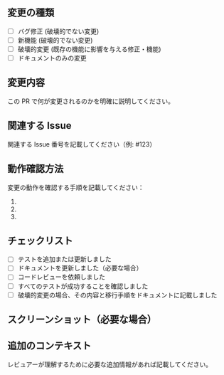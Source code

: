 ## 変更の種類

- [ ] バグ修正 (破壊的でない変更)
- [ ] 新機能 (破壊的でない変更)
- [ ] 破壊的変更 (既存の機能に影響を与える修正・機能)
- [ ] ドキュメントのみの変更

## 変更内容

この PR で何が変更されるのかを明確に説明してください。

## 関連する Issue

関連する Issue 番号を記載してください（例: #123）

## 動作確認方法

変更の動作を確認する手順を記載してください：

1.
2.
3.

## チェックリスト

- [ ] テストを追加または更新しました
- [ ] ドキュメントを更新しました（必要な場合）
- [ ] コードレビューを依頼しました
- [ ] すべてのテストが成功することを確認しました
- [ ] 破壊的変更の場合、その内容と移行手順をドキュメントに記載しました

## スクリーンショット（必要な場合）

## 追加のコンテキスト

レビュアーが理解するために必要な追加情報があれば記載してください。
